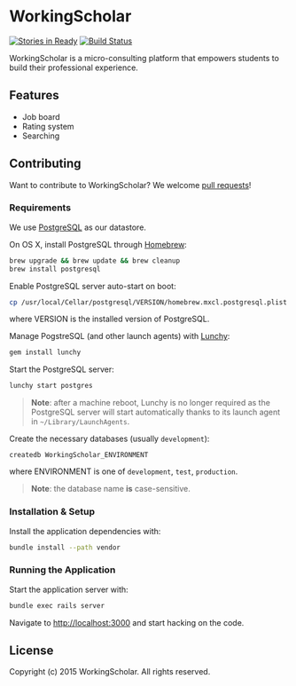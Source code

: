 # WorkingScholar
[![Stories in Ready](https://badge.waffle.io/WorkingScholar/workingscholar.svg?label=ready&title=Ready)](http://waffle.io/WorkingScholar/workingscholar)
[![Build Status](https://travis-ci.org/WorkingScholar/workingscholar.svg)](https://travis-ci.org/WorkingScholar/workingscholar)

WorkingScholar is a micro-consulting platform that empowers students to
build their professional experience.

## Features

- Job board
- Rating system
- Searching

## Contributing

Want to contribute to WorkingScholar?  We welcome
[pull requests](https://github.com/WorkingScholar/workingscholar/pulls)!

### Requirements

We use [PostgreSQL](http://www.postgresql.org/) as our datastore.

On OS X, install PostgreSQL through [Homebrew](http://brew.sh/):

```sh
brew upgrade && brew update && brew cleanup
brew install postgresql
```

Enable PostgreSQL server auto-start on boot:

```sh
cp /usr/local/Cellar/postgresql/VERSION/homebrew.mxcl.postgresql.plist ~/Library/LaunchAgents/
```

where VERSION is the installed version of PostgreSQL.

Manage PogstreSQL (and other launch agents) with [Lunchy](https://github.com/eddiezane/lunchy):

```sh
gem install lunchy
```

Start the PostgreSQL server:

```sh
lunchy start postgres
```

> **Note**: after a machine reboot, Lunchy is no longer required as the 
PostgreSQL server will start automatically thanks to its launch agent in
`~/Library/LaunchAgents`.

Create the necessary databases (usually `development`):

```
createdb WorkingScholar_ENVIRONMENT
```

where ENVIRONMENT is one of `development`, `test`, `production`.

> **Note**: the database name __**is**__ case-sensitive.

### Installation & Setup

Install the application dependencies with:

```sh
bundle install --path vendor
```

### Running the Application

Start the application server with:

```sh
bundle exec rails server
```

Navigate to [http://localhost:3000](http://localhost:3000) and start hacking on the code.

## License

Copyright (c) 2015 WorkingScholar.  All rights reserved.

